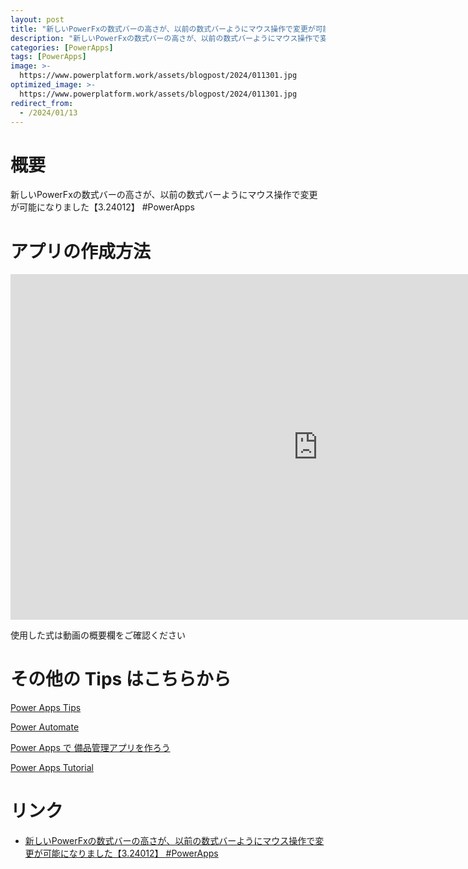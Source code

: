 ```yaml
---
layout: post
title: "新しいPowerFxの数式バーの高さが、以前の数式バーようにマウス操作で変更が可能になりました【3.24012】 #PowerApps"
description: "新しいPowerFxの数式バーの高さが、以前の数式バーようにマウス操作で変更が可能になりました【3.24012】 #PowerAppsを動画で分かりやすく解説"
categories: [PowerApps]
tags: [PowerApps]
image: >-
  https://www.powerplatform.work/assets/blogpost/2024/011301.jpg
optimized_image: >-
  https://www.powerplatform.work/assets/blogpost/2024/011301.jpg
redirect_from:
  - /2024/01/13
---
```



#  概要

新しいPowerFxの数式バーの高さが、以前の数式バーようにマウス操作で変更が可能になりました【3.24012】 #PowerApps


# アプリの作成方法

<iframe width="983" height="553" src="https://www.youtube.com/embed/x-m-WN3a5iA" title="YouTube video player" frameborder="0" allow="accelerometer; autoplay; clipboard-write; encrypted-media; gyroscope; picture-in-picture" allowfullscreen></iframe>


使用した式は動画の概要欄をご確認ください


# その他の Tips はこちらから

[Power Apps Tips](https://www.youtube.com/watch?v=VrAQf3JQ7yM&list=PLVhFi1fb3DqakSLVMn22DDcySXh9jtzi- )


[Power Automate](https://www.youtube.com/watch?v=-YnJYT0ASEM&list=PLVhFi1fb3Dqbzic6GieqnLFgD3aTj-eHA)


[Power Apps で 備品管理アプリを作ろう](https://www.youtube.com/playlist?list=PLVhFi1fb3DqZM3HKb8Hea6XEL96990Fyn)


[Power Apps Tutorial](https://www.youtube.com/playlist?list=PLVhFi1fb3DqalxpL974VvAJvV4iWoSbe_)


# リンク


- [新しいPowerFxの数式バーの高さが、以前の数式バーようにマウス操作で変更が可能になりました【3.24012】 #PowerApps](https://www.youtube.com/watch?v=x-m-WN3a5iA)

